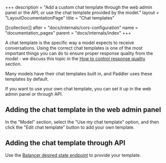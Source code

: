 +++
description = "Add a custom chat template through the web admin panel or the API, or use the chat template provided by the model."
layout = "LayoutDocumentationPage"
title = "Chat templates"

[[collection]]
after = "docs/internals/cors-configuration"
name = "documentation_pages"
parent = "docs/internals/index"
+++

A chat template is the specific way a model expects to receive conversations. Using the correct chat templates is one of the most important things you can do to ensure proper response quality from the model - we discuss this topic in the [How to control response quality](docs/best-practices/how-to-control-response-quality) section.

Many models have their chat templates built in, and Paddler uses these templates by default.

If you want to use your own chat template, you can set it up in the web admin panel or through API.

## Adding the chat template in the web admin panel

In the "Model" section, select the "Use my chat template" option, and then click the "Edit chat template" button to add your own template.

## Adding the chat template through API

Use the [Balancer desired state endpoint](api/management-service/put-balancer-desired-state) to provide your template.
